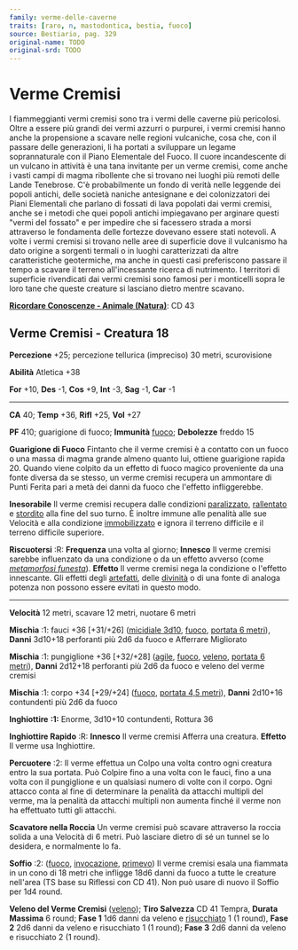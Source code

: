 ```yaml
---
family: verme-delle-caverne
traits: [raro, n, mastodontica, bestia, fuoco]
source: Bestiario, pag. 329
original-name: TODO
original-srd: TODO
---
```


# Verme Cremisi

I fiammeggianti vermi cremisi sono tra i vermi delle caverne più pericolosi.
Oltre a essere più grandi dei vermi azzurri o purpurei, i vermi cremisi hanno
anche la propensione a scavare nelle regioni vulcaniche, cosa che, con il
passare delle generazioni, li ha portati a sviluppare un legame soprannaturale
con il Piano Elementale del Fuoco. Il cuore incandescente di un vulcano in
attività è una tana invitante per un verme cremisi, come anche i vasti campi di
magma ribollente che si trovano nei luoghi più remoti delle Lande Tenebrose. C'è
probabilmente un fondo di verità nelle leggende dei popoli antichi, delle
società naniche antesignane e dei colonizzatori dei Piani Elementali che parlano
di fossati di lava popolati dai vermi cremisi, anche se i metodi che quei popoli
antichi impiegavano per arginare questi "vermi del fossato" e per impedire che
si facessero strada a morsi attraverso le fondamenta delle fortezze dovevano
essere stati notevoli. A volte i vermi cremisi si trovano nelle aree di
superficie dove il vulcanismo ha dato origine a sorgenti termali o in luoghi
caratterizzati da altre caratteristiche geotermiche, ma anche in questi casi
preferiscono passare il tempo a scavare il terreno all'incessante ricerca di
nutrimento. I territori di superficie rivendicati dai vermi cremisi sono famosi
per i monticelli sopra le loro tane che queste creature si lasciano dietro
mentre scavano.

**[Ricordare Conoscenze - Animale (Natura)](/azioni/abilita/ricordare-conoscenze)**:
CD 43

## Verme Cremisi - Creatura 18

**Percezione** +25; percezione tellurica (impreciso) 30 metri, scurovisione

**Abilità** Atletica +38

**For** +10, **Des** -1, **Cos** +9, **Int** -3, **Sag** -1, **Car** -1

---

**CA** 40; **Temp** +36, **Rifl** +25, **Vol** +27

**PF** 410; guarigione di fuoco; **Immunità** [fuoco](/tratti/fuoco);
**Debolezze** freddo 15

**Guarigione di Fuoco** Fintanto che il verme cremisi è a contatto con un fuoco
o una massa di magma grande almeno quanto lui, ottiene guarigione rapida 20.
Quando viene colpito da un effetto di fuoco magico proveniente da una fonte
diversa da se stesso, un verme cremisi recupera un ammontare di Punti Ferita
pari a metà dei danni da fuoco che l'effetto infliggerebbe.

**Inesorabile** Il verme cremisi recupera dalle condizioni
[paralizzato](/condizioni/paralizzato), [rallentato](/condizioni/rallentato) e
[stordito](/condizioni/stordito) alla fine del suo turno. È inoltre immune alle
penalità alle sue Velocità e alla condizione
[immobilizzato](/condizioni/immobilizzato) e ignora il terreno difficile e il
terreno difficile superiore.

**Riscuotersi** :R: **Frequenza** una volta al giorno; **Innesco** Il verme
cremisi sarebbe influenzato da una condizione o da un effetto avverso (come
_[metamorfosi funesta](/incantesimi/metamorfosi-funesta)_). **Effetto** Il verme
cremisi nega la condizione o l'effetto innescante. Gli effetti degli
[artefatti](/tratti/artefatto), delle [divinità](/divinità/) o di una fonte di
analoga potenza non possono essere evitati in questo modo.

---

**Velocità** 12 metri, scavare 12 metri, nuotare 6 metri

**Mischia** :1: fauci +36 \[+31/+26] ([micidiale 3d10](/tratti/micidiale),
[fuoco](/tratti/fuoco), [portata 6 metri](/tratti/portata)), **Danni** 3d10+18
perforanti più 2d6 da fuoco e Afferrare Migliorato

**Mischia** :1: pungiglione +36 \[+32/+28] ([agile](/tratti/agile),
[fuoco](/tratti/fuoco), [veleno](/tratti/veleno),
[portata 6 metri](/tratti/portata)), **Danni** 2d12+18 perforanti più 2d6 da
fuoco e veleno del verme cremisi

**Mischia** :1: corpo +34 \[+29/+24] ([fuoco](/tratti/fuoco),
[portata 4,5 metri](/tratti/portata)), **Danni** 2d10+16 contundenti più 2d6 da
fuoco

**Inghiottire** **:1:** Enorme, 3d10+10 contundenti, Rottura 36

**Inghiottire Rapido** :R: **Innesco** Il verme cremisi Afferra una creatura.
**Effetto** Il verme usa Inghiottire.

**Percuotere** :2: Il verme effettua un Colpo una volta contro ogni creatura
entro la sua portata. Può Colpire fino a una volta con le fauci, fino a una
volta con il pungiglione e un qualsiasi numero di volte con il corpo. Ogni
attacco conta al fine di determinare la penalità da attacchi multipli del verme,
ma la penalità da attacchi multipli non aumenta finché il verme non ha
effettuato tutti gli attacchi.

**Scavatore nella Roccia** Un verme cremisi può scavare attraverso la roccia
solida a una Velocità di 6 metri. Può lasciare dietro di sé un tunnel se lo
desidera, e normalmente lo fa.

**Soffio** :2: ([fuoco](/tratti/fuoco), [invocazione](/creature/catturateschi),
[primevo](/tratti/primevo)) Il verme cremisi esala una fiammata in un cono di 18
metri che infligge 18d6 danni da fuoco a tutte le creature nell'area (TS base su
Riflessi con CD 41). Non può usare di nuovo il Soffio per 1d4 round.

**Veleno del Verme Cremisi** ([veleno](/tratti/veleno)); **Tiro Salvezza** CD 41
Tempra, **Durata Massima** 6 round; **Fase 1** 1d6 danni da veleno e
[risucchiato](/condizioni/risucchiato) 1 (1 round), **Fase 2** 2d6 danni da
veleno e risucchiato 1 (1 round); **Fase 3** 2d6 danni da veleno e risucchiato 2
(1 round).

